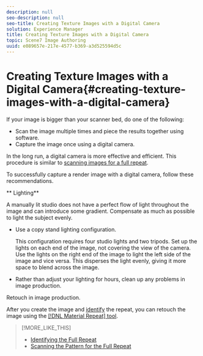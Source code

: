 ```yaml
---
description: null
seo-description: null
seo-title: Creating Texture Images with a Digital Camera
solution: Experience Manager
title: Creating Texture Images with a Digital Camera
topic: Scene7 Image Authoring
uuid: e089657e-217e-4577-b369-a3d525594d5c
---
```


# Creating Texture Images with a Digital Camera{#creating-texture-images-with-a-digital-camera}

If your image is bigger than your scanner bed, do one of the following:

* Scan the image multiple times and piece the results together using software. 
* Capture the image once using a digital camera.

In the long run, a digital camera is more effective and efficient. This procedure is similar to [scanning images for a full repeat](../c-mrt-texture-image/c-mrt-pattern-full-repeat.md#concept-f7a4e82c3378466cba9d2760047ab3a8).

To successfully capture a render image with a digital camera, follow these recommendations.

** Lighting**

A manually lit studio does not have a perfect flow of light throughout the image and can introduce some gradient. Compensate as much as possible to light the subject evenly.

* Use a copy stand lighting configuration.

  This configuration requires four studio lights and two tripods. Set up the lights on each end of the image, not covering the view of the camera. Use the lights on the right end of the image to light the left side of the image and vice versa. This disperses the light evenly, giving it more space to blend across the image. 

* Rather than adjust your lighting for hours, clean up any problems in image production.

Retouch in image production.

After you create the image and [identify](../c-mrt-texture-image/c-mrt-full-repeat.md#concept-bb0ff94732be439db3af682ca876a1f8) the repeat, you can retouch the image using the [ [!DNL Material Repeat] tool](../c-mrt-using-mrt/c-mrt-about-mrt.md#concept-0ab31373d62047b89a37ab197964bcc6). 

>[!MORE_LIKE_THIS]
>
>* [Identifying the Full Repeat](../c-mrt-texture-image/c-mrt-full-repeat.md#concept-bb0ff94732be439db3af682ca876a1f8)
>* [Scanning the Pattern for the Full Repeat](../c-mrt-texture-image/c-mrt-pattern-full-repeat.md#concept-f7a4e82c3378466cba9d2760047ab3a8)
